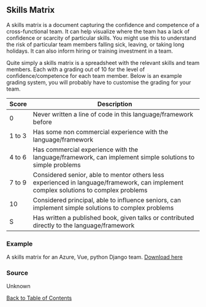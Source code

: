 ## Skills Matrix
A skills matrix is a document capturing the confidence and competence of a cross-functional team. It can help visualize where the team has a lack of confidence or scarcity of particular skills. You might use this to understand the risk of particular team members falling sick, leaving, or taking long holidays. It can also inform hiring or training investment in a team. 

Quite simply a skills matrix is a spreadsheet with the relevant skills and team members. Each with a grading out of 10 for the level of confidence/competence for each team member. Below is an example grading system, you will probably have to customise the grading for your team.

| Score    | Description |
| -------- | ------- |
| 0  | Never written a line of code in this language/framework before    |
| 1 to 3 | Has some non commercial experience with the language/framework     |
| 4 to 6    | Has commercial experience with the language/framework, can implement simple solutions to simple problems    |
| 7 to 9  | Considered senior, able to mentor others less experienced in language/framework, can implement complex solutions to complex problems    |
| 10 | Considered principal, able to influence seniors, can implement simple solutions to complex problems     |
| S    | Has written a published book, given talks or contributed directly to the language/framework |

### Example
A skills matrix for an Azure, Vue, python Django team.
[Download here](/chapter_1/skills_matrix_example.xlsx)

### Source
Unknown

[Back to Table of Contents](/README.md)
